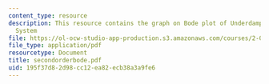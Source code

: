 ```yaml
---
content_type: resource
description: This resource contains the graph on Bode plot of Underdamped Second Order
  System
file: https://ol-ocw-studio-app-production.s3.amazonaws.com/courses/2-003-modeling-dynamics-and-control-i-spring-2005/195f37d82d98cc12ea82ecb38a3a9fe6_secondorderbode.pdf
file_type: application/pdf
resourcetype: Document
title: secondorderbode.pdf
uid: 195f37d8-2d98-cc12-ea82-ecb38a3a9fe6
---
```

